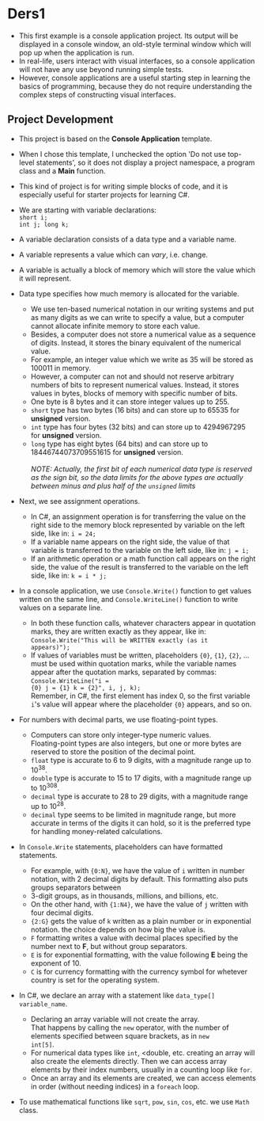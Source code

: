 ﻿# Ders1
- This first example is a console application project.
Its output will be displayed in a console window,
an old-style terminal window which will pop up
when the application is run.
- In real-life, users interact with visual interfaces,
so a console application will not have any use beyond
running simple tests.
- However, console applications are a useful starting step
in learning the basics of programming, because they do not
require understanding the complex steps of constructing
visual interfaces.

## Project Development
- This project is based on the **Console Application** template.
- When I chose this template, I unchecked the option
  'Do not use top-level statements', so it does not display
  a project namespace, a program class and a **Main** function.
- This kind of project is for writing simple blocks of code,
  and it is especially useful for starter projects for learning C#.
- We are starting with variable declarations:<br>
  <code>short i; int j; long k;</code>
- A variable declaration consists of a data type and a variable name.
- A variable represents a value which can *vary*, i.e. change.
- A variable is actually a block of memory which will store
  the value which it will represent.
- Data type specifies how much memory is allocated for the variable.
  - We use ten-based numerical notation in our writing systems
    and put as many digits as we can write to specify a value,
    but a computer cannot allocate infinite memory to store each value.
  - Besides, a computer does not store a numerical value
    as a sequence of digits. Instead, it stores the binary equivalent
    of the numerical value.
  - For example, an integer value which we write as 35
    will be stored as 100011 in memory.
  - However, a computer can not and should not reserve
    arbitrary numbers of bits to represent numerical values.
    Instead, it stores values in bytes, blocks of memory
    with specific number of bits.
  - One byte is 8 bytes and it can store integer values up to 255.
  - <code>short</code> type has two bytes (16 bits) and can store up to 65535 for **unsigned** version.
  - <code>int</code> type has four bytes (32 bits) and can store up to 4294967295 for **unsigned** version.
  - <code>long</code> type has eight bytes (64 bits) and can store up to 18446744073709551615 for **unsigned** version.<br><br>
  *NOTE: Actually, the first bit of each numerical data type is reserved as the sign bit,
   so the data limits for the above types are actually  between minus and plus half of the <code>unsigned</code> limits*
 
 - Next, we see assignment operations.
   - In C#, an assignment operation is for transferring the value on the right side
      to the memory block represented by variable on the left side, like in:
      <code>i = 24;</code>
   - If a variable name appears on the right side, the value of that variable
      is transferred to the variable on the left side, like in:
      <code>j = i;</code>
   - If an arithmetic operation or a math function call appears on the right side,
      the value of the result is transferred to the variable on the left side, like in:
      <code>k = i * j;</code>
- In a console application, we use <code>Console.Write()</code> function
  to get values written on the same line, and <code>Console.WriteLine()</code> function
  to write values on a separate line.
  - In both these function calls, whatever characters appear in quotation marks, 
    they are written exactly as they appear, like in:<br>
    <code>Console.Write("This will be WRITTEN    exactly (as it appears)");</code>
  - If values of variables must be written, placeholders
    <code>{0}</code>, <code>{1}</code>, <code>{2}</code>, ... must be used within quotation marks,
    while the variable names appear after the quotation marks, separated by commas:<br>
    <code>Console.WriteLine("i = {0} j = {1} k = {2}", i, j, k);</code><br>
    Remember, in C#, the first element has index 0, so the first variable
    <code>i</code>'s value will appear where the placeholder <code>{0}</code> appears, and so on.
  
- For numbers with decimal parts, we use floating-point types.
  - Computers can store only integer-type numeric values.<br>
    Floating-point types are also integers, but one or more bytes are reserved
    to store the position of the decimal point.
  - <code>float</code> type is accurate to 6 to 9 digits, with a magnitude range up to 10<sup>38</sup>.
  - <code>double</code> type is accurate to 15 to 17 digits, with a magnitude range up to 10<sup>308</sup>.
  - <code>decimal</code> type is accurate to 28 to 29 digits, with a magnitude range up to 10<sup>28</sup>.
  - <code>decimal</code> type seems to be limited in magnitude range, but more accurate
    in terms of the digits it can hold, so it is the preferred type
    for handling money-related calculations.
- In <code>Console.Write</code> statements, placeholders can have formatted statements.
  - For example, with <code>{0:N}</code>, we have the value of <code>i</code> written in number notation,
    with 2 decimal digits by default. This formatting also puts groups separators between
  - 3-digit groups, as in thousands, millions, and billions, etc.
  - On the other hand, with <code>{1:N4}</code>, we have the value of <code>j</code>
    written with four decimal digits. 
  - <code>{2:G}</code> gets the value of <code>k</code> written as a plain number or
    in exponential notation. the choice depends on how big the value is.
  - <code>F</code> formatting writes a value with decimal places specified by the number
    next to **F**, but without group separators.
  - <code>E</code> is for exponential formatting, with the value following **E**
    being the exponent of 10.
  - <code>C</code> is for currency formatting with the currency symbol for whetever country
    is set for the operating system.
- In C#, we declare an array with a statement like <code>data_type[] variable_name</code>.
  - Declaring an array variable will not create the array.<br>
    That happens by calling the <code>new</code> operator, with the number of elements
    specified between square brackets, as in <code>new int[5]</code>.
  - For numerical data types like <code>int</code>, <double</code>, etc.
    creating an array will also create the elements directly.
    Then we can access array elements by their index numbers,
    usually in a counting loop like <code>for</code>.
  - Once an array and its elements are created, we can access elements in order
    (without needing indices) in a <code>foreach</code> loop.
- To use mathematical functions like <code>sqrt</code>, <code>pow</code>,
  <code>sin</code>, <code>cos</code>, etc. we use <code>Math</code> class.